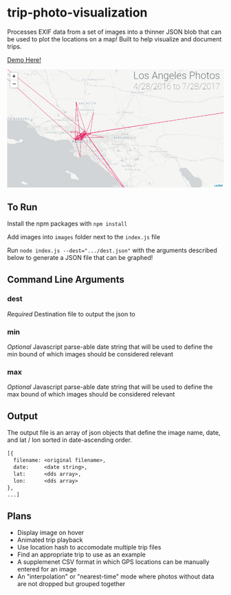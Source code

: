 # trip-photo-visualization

Processes EXIF data from a set of images into a thinner JSON blob that can be used to plot the locations on a map! Built to help visualize and document trips.

[Demo Here!](https://gkjohnson.github.io/travel-photo-visualization/example/)

![example](docs/example.png)

## To Run

Install the npm packages with `npm install`

Add images into `images` folder next to the `index.js` file

Run `node index.js --dest=".../dest.json"` with the arguments described below to generate a JSON file that can be graphed!

## Command Line Arguments
### dest
*Required*
Destination file to output the json to

### min
*Optional*
Javascript parse-able date string that will be used to define the min bound of which images should be considered relevant

### max
*Optional*
Javascript parse-able date string that will be used to define the max bound of which images should be considered relevant

## Output
The output file is an array of json objects that define the image name, date, and lat / lon sorted in date-ascending order.
```
[{
  filename: <original filename>,
  date:     <date string>,
  lat:      <dds array>,
  lon:      <dds array>
},
...]
```

## Plans
- Display image on hover
- Animated trip playback
- Use location hash to accomodate multiple trip files
- Find an appropriate trip to use as an example
- A supplemenet CSV format in which GPS locations can be manually entered for an image
- An "interpolation" or "nearest-time" mode where photos without data are not dropped but grouped together
